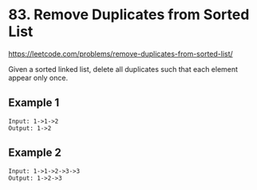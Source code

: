 # 83. Remove Duplicates from Sorted List
https://leetcode.com/problems/remove-duplicates-from-sorted-list/

Given a sorted linked list, delete all duplicates such that each element appear only once.

## Example 1
```
Input: 1->1->2
Output: 1->2
```

## Example 2
```
Input: 1->1->2->3->3
Output: 1->2->3
```